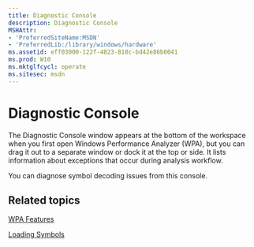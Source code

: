 ```yaml
---
title: Diagnostic Console
description: Diagnostic Console
MSHAttr:
- 'PreferredSiteName:MSDN'
- 'PreferredLib:/library/windows/hardware'
ms.assetid: eff03000-122f-4823-810c-bd42e86b0041
ms.prod: W10
ms.mktglfcycl: operate
ms.sitesec: msdn
---
```


# Diagnostic Console


The Diagnostic Console window appears at the bottom of the workspace when you first open Windows Performance Analyzer (WPA), but you can drag it out to a separate window or dock it at the top or side. It lists information about exceptions that occur during analysis workflow.

You can diagnose symbol decoding issues from this console.

## Related topics


[WPA Features](wpa-features.md)

[Loading Symbols](loading-symbols.md)

 

 







